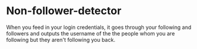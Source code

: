# Non-follower-detector
When you feed in your login credentials, it goes through your following and followers and outputs the username of the the people whom you are following but they aren't following you back.
